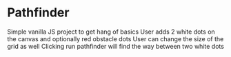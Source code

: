 # Pathfinder

Simple vanilla JS project to get hang of basics
User adds 2 white dots on the canvas and optionally red obstacle dots
User can change the size of the grid as well
Clicking run pathfinder will find the way between two white dots
